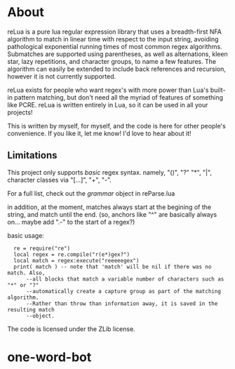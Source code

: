 # About

reLua is a pure lua regular expression library that uses a breadth-first NFA algorithm to match in linear time with respect to the input string, avoiding pathological exponential running times of most common regex algorithms. Submatches are supported using parentheses, as well as alternations, kleen star, lazy repetitions, and character groups, to name a few features. The algorithm can easily be extended to include back references and recursion, however it is not currently supported.

reLua exists for people who want regex's with more power than Lua's built-in pattern matching, but don't need all the myriad of features of something like PCRE. reLua is written entirely in Lua, so it can be used in all your projects!

This is written by myself, for myself, and the code is here for other people's convenience. If you like it, let me know! I'd love to hear about it!

## Limitations

This project only supports *basic* regex syntax. namely, "()", "?" "\*", "|",
character classes via "[...]", "+", "-".

For a full list, check out the *grammar* object in  reParse.lua

in addition, at the moment, matches always start at the begining of the string, and match
until the end. (so, anchors like "^" are basically always on... maybe add ".-" to
the start of a regex?)

basic usage:
```
  re = require("re")
  local regex = re.compile("r(e*)gex?")
  local match = regex:execute("reeeeegex")
  print( match ) -- note that 'match' will be nil if there was no match. Also,
	  --all blocks that match a variable number of characters such as "*" or "?"
	  --automatically create a capture group as part of the matching algorithm.
	  --Rather than throw than information away, it is saved in the resulting match
	  --object.
```
The code is licensed under the ZLib license.
# one-word-bot
